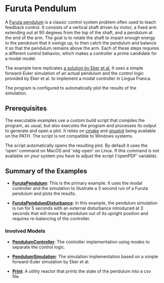 # Furuta Pendulum

A [Furuta pendulum](https://en.wikipedia.org/wiki/Furuta_pendulum) is a classic control system problem often used to teach feedback control. 
It consists of a vertical shaft driven by motor, a fixed arm extending out at 90 degrees from the top of the shaft, and a pendulum at the end of the arm.
The goal is to rotate the shaft to impart enough energy to the pendulum that it swings up, to then catch the pendulum and balance it so that the pendulum remains above the arm.
Each of these steps requires a different control behavior, which makes a controller a prime candidate for a modal model.

The example here replicates [a solution by Eker et al.](https://ptolemy.berkeley.edu/papers/02/IFAC/IFAC.pdf)
It uses a simple forward-Euler simulation of an actual pendulum and the control logic provided by Eker et al. to implement a modal controller in Lingua Franca.

The program is configured to automatically plot the results of the simulation.


## Prerequisites

The executable examples use a custom build script that compiles the program, as usual, but also executes the program and processes its output to generate and open a plot. 
It relies on [cmake](https://cmake.org/) and [gnuplot](http://www.gnuplot.info/) being available on the PATH.
The script is not compatible to Windows systems.

The script automatically opens the resulting plot.
By default it uses the 'open' command on MacOS and 'xdg-open' on Linux.
If this command is not available on your system you have to adjust the script ('openPDF' variable).


## Summary of the Examples

* **[FurutaPendulum](https://github.com/lf-lang/examples-lingua-franca/blob/main/C/src/modal_models/FurutaPendulum/FurutaPendulum.lf)**:
This is the primary example. 
It uses the modal controller and the simulation to illustrate a 3 second run of a Furuta pendulum and plots the results.

* **[FurutaPendulumDisturbance](https://github.com/lf-lang/examples-lingua-franca/blob/main/C/src/modal_models/FurutaPendulum/FurutaPendulumDisturbance.lf)**:
In this example, the pendulum simulation is run for 5 seconds with an external disturbance introduced at 3 seconds that will move the pendulum out of its upright position and requires re-balancing of the controller.


### Involved Models

* **[PendulumController](https://github.com/lf-lang/examples-lingua-franca/blob/main/C/src/modal_models/FurutaPendulum/PendulumController.lf)**:
The controller implementation using modes to separate the control logic.

* **[PendulumSimulation](https://github.com/lf-lang/examples-lingua-franca/blob/main/C/src/modal_models/FurutaPendulum/PendulumSimulation.lf)**:
The simulation implementation based on a simple forward-Euler simulation by Eker et al.

* **[Print](https://github.com/lf-lang/examples-lingua-franca/blob/main/C/src/modal_models/FurutaPendulum/Print.lf)**:
A utility reactor that prints the state of the pendulum into a csv file.
